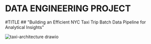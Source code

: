# DATA ENGINEERING PROJECT

#TITLE ## "Building an Efficient NYC Taxi Trip Batch Data Pipeline for Analytical Insights"





![taxi-architecture drawio](https://github.com/BrightOsas/dbt_nyc_taxi/assets/98474404/51fe1804-c509-432d-a6fd-1cb7063942a7)

